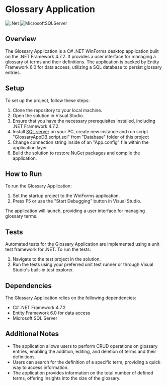 # Glossary Application
![.Net](https://img.shields.io/badge/.NET-5C2D91?style=for-the-badge&logo=.net&logoColor=white)      ![MicrosoftSQLServer](https://img.shields.io/badge/Microsoft%20SQL%20Server-CC2927?style=for-the-badge&logo=microsoft%20sql%20server&logoColor=white)
## Overview
The Glossary Application is a C# .NET WinForms desktop application built on the .NET Framework 4.7.2. It provides a user interface for managing a glossary of terms and their definitions. The application is backed by Entity Framework 6.0 for data access, utilizing a SQL database to persist glossary entries.

## Setup
To set up the project, follow these steps:

1. Clone the repository to your local machine.
2. Open the solution in Visual Studio.
3. Ensure that you have the necessary prerequisites installed, including .NET Framework 4.7.2.
4. Install [SQL server](https://www.microsoft.com/en-us/sql-server/sql-server-downloads) on your PC, create new instance and run script "GlossaryAppDB.script.sql" from "Database" folder of this project
6. Change connection string inside of an "App.config" file within the application layer
5. Build the solution to restore NuGet packages and compile the application.

## How to Run
To run the Glossary Application:

1. Set the startup project to the WinForms application.
2. Press F5 or use the "Start Debugging" button in Visual Studio.

The application will launch, providing a user interface for managing glossary terms.

## Tests
Automated tests for the Glossary Application are implemented using a unit test framework for .NET. To run the tests:

1. Navigate to the test project in the solution.
2. Run the tests using your preferred unit test runner or through Visual Studio's built-in test explorer.



## Dependencies
The Glossary Application relies on the following dependencies:

- C# .NET Framework 4.7.2
- Entity Framework 6.0 for data access
- Microsoft SQL Server


## Additional Notes
- The application allows users to perform CRUD operations on glossary entries, enabling the addition, editing, and deletion of terms and their definitions.
- Users can search for the definition of a specific term, providing a quick way to access information.
- The application provides information on the total number of defined terms, offering insights into the size of the glossary.


